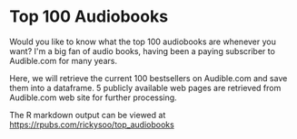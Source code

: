 # Top 100 Audiobooks

Would you like to know what the top 100 audiobooks are whenever you want? I'm a big fan of audio books, having been a paying subscriber to Audible.com for many years.

Here, we will retrieve the current 100 bestsellers on Audible.com and save them into a dataframe. 5 publicly available web pages are retrieved from Audible.com web site for further processing.

The R markdown output can be viewed at https://rpubs.com/rickysoo/top_audiobooks
